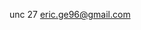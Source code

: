 unc 27
eric.ge96@gmail.com

<!---
pogman96/pogman96 is a ✨ special ✨ repository because its `README.md` (this file) appears on your GitHub profile.
You can click the Preview link to take a look at your changes.
--->
